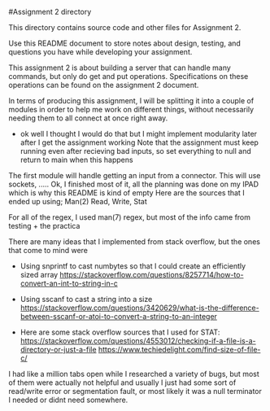 #Assignment 2 directory

This directory contains source code and other files for Assignment 2.

Use this README document to store notes about design, testing, and
questions you have while developing your assignment.


This assignment 2 is about building a server that can handle many commands, but only do get and put operations. Specifications on these operations can be found on the assignment 2 document. 

In terms of producing this assignment, I will be splitting it into a couple of modules in order to help me work on different things, without necessarily needing them to all connect at once right away.
- ok well I thought I would do that but I might implement modularity later after I get the assignment working
Note that the assignment must keep running even after recieving bad inputs, so set everything to null and return to main when this happens

The first module will handle getting an input from a connector. This will use sockets,
.....
Ok, I finished most of it, all the planning was done on my IPAD which is why this README is kind of empty
Here are the sources that I ended up using;
Man(2) Read, Write, Stat

For all of the regex, I used man(7) regex, but most of the info came from testing + the practica

There are many ideas that I implemented from stack overflow, but the ones that come to mind were
- Using snprintf to cast numbytes so that I could create an efficiently sized array
https://stackoverflow.com/questions/8257714/how-to-convert-an-int-to-string-in-c
- Using sscanf to cast a string into a size
https://stackoverflow.com/questions/3420629/what-is-the-difference-between-sscanf-or-atoi-to-convert-a-string-to-an-integer

- Here are some stack overflow sources that I used for STAT:
https://stackoverflow.com/questions/4553012/checking-if-a-file-is-a-directory-or-just-a-file
https://www.techiedelight.com/find-size-of-file-c/

I had like a million tabs open while I researched a variety of bugs, but most of them were actually not helpful and usually
I just had some sort of read/write error or segmentation fault, or most likely it was a null terminator I needed or didnt
need somewhere.
